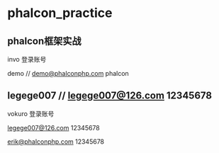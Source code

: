 # phalcon_practice
phalcon框架实战
------
invo 登录账号

demo // demo@phalconphp.com
phalcon

legege007 // legege007@126.com
12345678
------
vokuro 登录账号

legege007@126.com
12345678

erik@phalconphp.com
12345678
